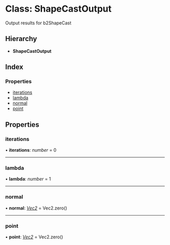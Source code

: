 
# Class: ShapeCastOutput

Output results for b2ShapeCast

## Hierarchy

* **ShapeCastOutput**

## Index

### Properties

* [iterations](/api/classes/shapecastoutput#iterations)
* [lambda](/api/classes/shapecastoutput#lambda)
* [normal](/api/classes/shapecastoutput#normal)
* [point](/api/classes/shapecastoutput#point)

## Properties

###  iterations

• **iterations**: *number* = 0

___

###  lambda

• **lambda**: *number* = 1

___

###  normal

• **normal**: *[Vec2](/api/classes/vec2)* = Vec2.zero()

___

###  point

• **point**: *[Vec2](/api/classes/vec2)* = Vec2.zero()
